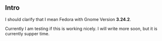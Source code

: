 ## Intro

I should clarify that I mean Fedora with Gnome Version **3.24.2**.

Currently I am testing if this is working nicely. I will write more soon, but it is currently supper time. 



